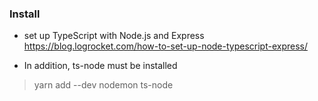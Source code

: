 ### Install
- set up TypeScript with Node.js and Express
https://blog.logrocket.com/how-to-set-up-node-typescript-express/

- In addition, ts-node must be installed 
> yarn add --dev nodemon ts-node
